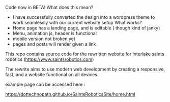 Code now in BETA!
What does this mean?
 - I have successfully converted the design into a wordpress theme to work seamlessly with our current website setup
 What works?
 - Home page has a landing page, and is editable ( though kind of janky)
 - Menu, animation js, header is functional
 - mobile version not broken yet
 - pages and posts will render given a link



This repo contains source code for the rewritten website for interlake saints robotics (https://www.saintsrobotics.com)

The rewrite aims to use modern web development by creating a responsive, fast, and a website functional on all devices.

example page can be accessed here :

https://dottechnopath.github.io/SaintsRoboticsSite/home.html
